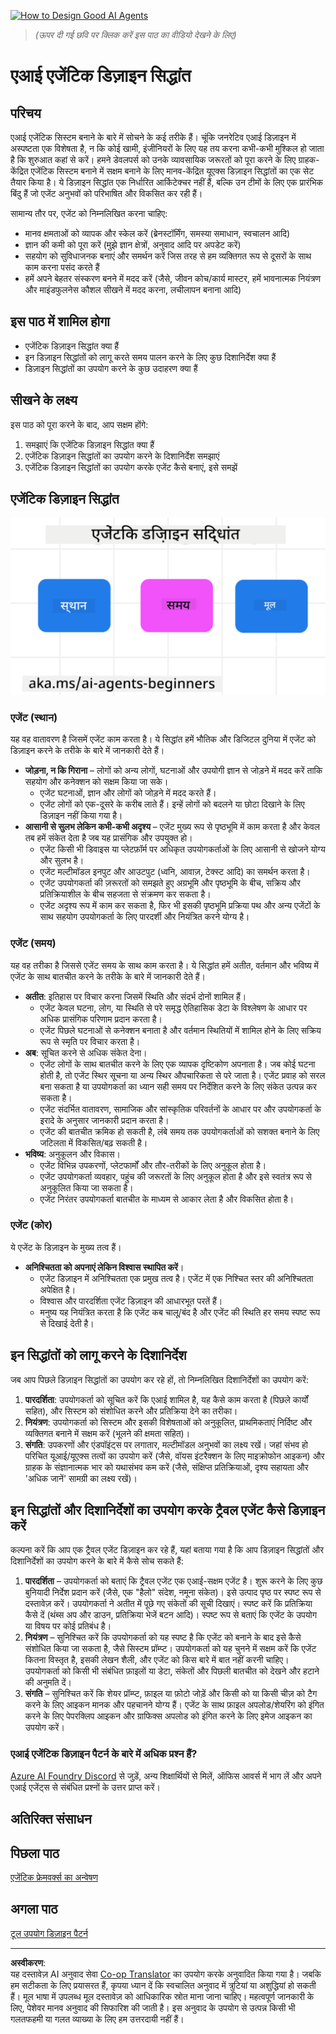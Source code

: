 <!--
CO_OP_TRANSLATOR_METADATA:
{
  "original_hash": "4c46e4ff9e349c521e2b0b17f51afa64",
  "translation_date": "2025-08-30T08:22:37+00:00",
  "source_file": "03-agentic-design-patterns/README.md",
  "language_code": "hi"
}
-->
[![How to Design Good AI Agents](../../../translated_images/lesson-3-thumbnail.1092dd7a8f1074a5b26e35aa8f810814e05a22fed1765c20c14b2b508c7ae379.hi.png)](https://youtu.be/m9lM8qqoOEA?si=4KimounNKvArQQ0K)

> _(ऊपर दी गई छवि पर क्लिक करें इस पाठ का वीडियो देखने के लिए)_
# एआई एजेंटिक डिज़ाइन सिद्धांत

## परिचय

एआई एजेंटिक सिस्टम बनाने के बारे में सोचने के कई तरीके हैं। चूंकि जनरेटिव एआई डिज़ाइन में अस्पष्टता एक विशेषता है, न कि कोई खामी, इंजीनियरों के लिए यह तय करना कभी-कभी मुश्किल हो जाता है कि शुरुआत कहां से करें। हमने डेवलपर्स को उनके व्यावसायिक जरूरतों को पूरा करने के लिए ग्राहक-केंद्रित एजेंटिक सिस्टम बनाने में सक्षम बनाने के लिए मानव-केंद्रित यूएक्स डिज़ाइन सिद्धांतों का एक सेट तैयार किया है। ये डिज़ाइन सिद्धांत एक निर्धारित आर्किटेक्चर नहीं हैं, बल्कि उन टीमों के लिए एक प्रारंभिक बिंदु हैं जो एजेंट अनुभवों को परिभाषित और विकसित कर रही हैं।

सामान्य तौर पर, एजेंट को निम्नलिखित करना चाहिए:

- मानव क्षमताओं को व्यापक और स्केल करें (ब्रेनस्टॉर्मिंग, समस्या समाधान, स्वचालन आदि)
- ज्ञान की कमी को पूरा करें (मुझे ज्ञान क्षेत्रों, अनुवाद आदि पर अपडेट करें)
- सहयोग को सुविधाजनक बनाएं और समर्थन करें जिस तरह से हम व्यक्तिगत रूप से दूसरों के साथ काम करना पसंद करते हैं
- हमें अपने बेहतर संस्करण बनने में मदद करें (जैसे, जीवन कोच/कार्य मास्टर, हमें भावनात्मक नियंत्रण और माइंडफुलनेस कौशल सीखने में मदद करना, लचीलापन बनाना आदि)

## इस पाठ में शामिल होगा

- एजेंटिक डिज़ाइन सिद्धांत क्या हैं
- इन डिज़ाइन सिद्धांतों को लागू करते समय पालन करने के लिए कुछ दिशानिर्देश क्या हैं
- डिज़ाइन सिद्धांतों का उपयोग करने के कुछ उदाहरण क्या हैं

## सीखने के लक्ष्य

इस पाठ को पूरा करने के बाद, आप सक्षम होंगे:

1. समझाएं कि एजेंटिक डिज़ाइन सिद्धांत क्या हैं
2. एजेंटिक डिज़ाइन सिद्धांतों का उपयोग करने के दिशानिर्देश समझाएं
3. एजेंटिक डिज़ाइन सिद्धांतों का उपयोग करके एजेंट कैसे बनाएं, इसे समझें

## एजेंटिक डिज़ाइन सिद्धांत

![Agentic Design Principles](../../../translated_images/agentic-design-principles.1cfdf8b6d3cc73c2b738951ee7b2043e224441d98babcf654be69d866120f93a.hi.png)

### एजेंट (स्थान)

यह वह वातावरण है जिसमें एजेंट काम करता है। ये सिद्धांत हमें भौतिक और डिजिटल दुनिया में एजेंट को डिज़ाइन करने के तरीके के बारे में जानकारी देते हैं।

- **जोड़ना, न कि गिराना** – लोगों को अन्य लोगों, घटनाओं और उपयोगी ज्ञान से जोड़ने में मदद करें ताकि सहयोग और कनेक्शन को सक्षम किया जा सके।
  - एजेंट घटनाओं, ज्ञान और लोगों को जोड़ने में मदद करते हैं।
  - एजेंट लोगों को एक-दूसरे के करीब लाते हैं। इन्हें लोगों को बदलने या छोटा दिखाने के लिए डिज़ाइन नहीं किया गया है।
- **आसानी से सुलभ लेकिन कभी-कभी अदृश्य** – एजेंट मुख्य रूप से पृष्ठभूमि में काम करता है और केवल तब हमें संकेत देता है जब यह प्रासंगिक और उपयुक्त हो।
  - एजेंट किसी भी डिवाइस या प्लेटफ़ॉर्म पर अधिकृत उपयोगकर्ताओं के लिए आसानी से खोजने योग्य और सुलभ है।
  - एजेंट मल्टीमॉडल इनपुट और आउटपुट (ध्वनि, आवाज़, टेक्स्ट आदि) का समर्थन करता है।
  - एजेंट उपयोगकर्ता की ज़रूरतों को समझते हुए अग्रभूमि और पृष्ठभूमि के बीच, सक्रिय और प्रतिक्रियाशील के बीच सहजता से संक्रमण कर सकता है।
  - एजेंट अदृश्य रूप में काम कर सकता है, फिर भी इसकी पृष्ठभूमि प्रक्रिया पथ और अन्य एजेंटों के साथ सहयोग उपयोगकर्ता के लिए पारदर्शी और नियंत्रित करने योग्य है।

### एजेंट (समय)

यह वह तरीका है जिससे एजेंट समय के साथ काम करता है। ये सिद्धांत हमें अतीत, वर्तमान और भविष्य में एजेंट के साथ बातचीत करने के तरीके के बारे में जानकारी देते हैं।

- **अतीत**: इतिहास पर विचार करना जिसमें स्थिति और संदर्भ दोनों शामिल हैं।
  - एजेंट केवल घटना, लोग, या स्थिति से परे समृद्ध ऐतिहासिक डेटा के विश्लेषण के आधार पर अधिक प्रासंगिक परिणाम प्रदान करता है।
  - एजेंट पिछले घटनाओं से कनेक्शन बनाता है और वर्तमान स्थितियों में शामिल होने के लिए सक्रिय रूप से स्मृति पर विचार करता है।
- **अब**: सूचित करने से अधिक संकेत देना।
  - एजेंट लोगों के साथ बातचीत करने के लिए एक व्यापक दृष्टिकोण अपनाता है। जब कोई घटना होती है, तो एजेंट स्थिर सूचना या अन्य स्थिर औपचारिकता से परे जाता है। एजेंट प्रवाह को सरल बना सकता है या उपयोगकर्ता का ध्यान सही समय पर निर्देशित करने के लिए संकेत उत्पन्न कर सकता है।
  - एजेंट संदर्भित वातावरण, सामाजिक और सांस्कृतिक परिवर्तनों के आधार पर और उपयोगकर्ता के इरादे के अनुसार जानकारी प्रदान करता है।
  - एजेंट की बातचीत क्रमिक हो सकती है, लंबे समय तक उपयोगकर्ताओं को सशक्त बनाने के लिए जटिलता में विकसित/बढ़ सकती है।
- **भविष्य**: अनुकूलन और विकास।
  - एजेंट विभिन्न उपकरणों, प्लेटफार्मों और तौर-तरीकों के लिए अनुकूल होता है।
  - एजेंट उपयोगकर्ता व्यवहार, पहुंच की जरूरतों के लिए अनुकूल होता है और इसे स्वतंत्र रूप से अनुकूलित किया जा सकता है।
  - एजेंट निरंतर उपयोगकर्ता बातचीत के माध्यम से आकार लेता है और विकसित होता है।

### एजेंट (कोर)

ये एजेंट के डिज़ाइन के मुख्य तत्व हैं।

- **अनिश्चितता को अपनाएं लेकिन विश्वास स्थापित करें**।
  - एजेंट डिज़ाइन में अनिश्चितता एक प्रमुख तत्व है। एजेंट में एक निश्चित स्तर की अनिश्चितता अपेक्षित है।
  - विश्वास और पारदर्शिता एजेंट डिज़ाइन की आधारभूत परतें हैं।
  - मनुष्य यह नियंत्रित करता है कि एजेंट कब चालू/बंद है और एजेंट की स्थिति हर समय स्पष्ट रूप से दिखाई देती है।

## इन सिद्धांतों को लागू करने के दिशानिर्देश

जब आप पिछले डिज़ाइन सिद्धांतों का उपयोग कर रहे हों, तो निम्नलिखित दिशानिर्देशों का उपयोग करें:

1. **पारदर्शिता**: उपयोगकर्ता को सूचित करें कि एआई शामिल है, यह कैसे काम करता है (पिछले कार्यों सहित), और सिस्टम को संशोधित करने और प्रतिक्रिया देने का तरीका।
2. **नियंत्रण**: उपयोगकर्ता को सिस्टम और इसकी विशेषताओं को अनुकूलित, प्राथमिकताएं निर्दिष्ट और व्यक्तिगत बनाने में सक्षम करें (भूलने की क्षमता सहित)।
3. **संगति**: उपकरणों और एंडपॉइंट्स पर लगातार, मल्टीमॉडल अनुभवों का लक्ष्य रखें। जहां संभव हो परिचित यूआई/यूएक्स तत्वों का उपयोग करें (जैसे, वॉयस इंटरैक्शन के लिए माइक्रोफोन आइकन) और ग्राहक के संज्ञानात्मक भार को यथासंभव कम करें (जैसे, संक्षिप्त प्रतिक्रियाओं, दृश्य सहायता और 'अधिक जानें' सामग्री का लक्ष्य रखें)।

## इन सिद्धांतों और दिशानिर्देशों का उपयोग करके ट्रैवल एजेंट कैसे डिज़ाइन करें

कल्पना करें कि आप एक ट्रैवल एजेंट डिज़ाइन कर रहे हैं, यहां बताया गया है कि आप डिज़ाइन सिद्धांतों और दिशानिर्देशों का उपयोग करने के बारे में कैसे सोच सकते हैं:

1. **पारदर्शिता** – उपयोगकर्ता को बताएं कि ट्रैवल एजेंट एक एआई-सक्षम एजेंट है। शुरू करने के लिए कुछ बुनियादी निर्देश प्रदान करें (जैसे, एक "हैलो" संदेश, नमूना संकेत)। इसे उत्पाद पृष्ठ पर स्पष्ट रूप से दस्तावेज़ करें। उपयोगकर्ता ने अतीत में पूछे गए संकेतों की सूची दिखाएं। स्पष्ट करें कि प्रतिक्रिया कैसे दें (थंब्स अप और डाउन, प्रतिक्रिया भेजें बटन आदि)। स्पष्ट रूप से बताएं कि एजेंट के उपयोग या विषय पर कोई प्रतिबंध है।
2. **नियंत्रण** – सुनिश्चित करें कि उपयोगकर्ता को यह स्पष्ट है कि एजेंट को बनाने के बाद इसे कैसे संशोधित किया जा सकता है, जैसे सिस्टम प्रॉम्प्ट। उपयोगकर्ता को यह चुनने में सक्षम करें कि एजेंट कितना विस्तृत है, इसकी लेखन शैली, और एजेंट को किस बारे में बात नहीं करनी चाहिए। उपयोगकर्ता को किसी भी संबंधित फ़ाइलों या डेटा, संकेतों और पिछली बातचीत को देखने और हटाने की अनुमति दें।
3. **संगति** – सुनिश्चित करें कि शेयर प्रॉम्प्ट, फ़ाइल या फ़ोटो जोड़ें और किसी को या किसी चीज़ को टैग करने के लिए आइकन मानक और पहचानने योग्य हैं। एजेंट के साथ फ़ाइल अपलोड/शेयरिंग को इंगित करने के लिए पेपरक्लिप आइकन और ग्राफिक्स अपलोड को इंगित करने के लिए इमेज आइकन का उपयोग करें।

### एआई एजेंटिक डिज़ाइन पैटर्न के बारे में अधिक प्रश्न हैं?

[Azure AI Foundry Discord](https://aka.ms/ai-agents/discord) से जुड़ें, अन्य शिक्षार्थियों से मिलें, ऑफिस आवर्स में भाग लें और अपने एआई एजेंट्स से संबंधित प्रश्नों के उत्तर प्राप्त करें।

## अतिरिक्त संसाधन

## पिछला पाठ

[एजेंटिक फ्रेमवर्क्स का अन्वेषण](../02-explore-agentic-frameworks/README.md)

## अगला पाठ

[टूल उपयोग डिज़ाइन पैटर्न](../04-tool-use/README.md)

---

**अस्वीकरण**:  
यह दस्तावेज़ AI अनुवाद सेवा [Co-op Translator](https://github.com/Azure/co-op-translator) का उपयोग करके अनुवादित किया गया है। जबकि हम सटीकता के लिए प्रयासरत हैं, कृपया ध्यान दें कि स्वचालित अनुवाद में त्रुटियां या अशुद्धियां हो सकती हैं। मूल भाषा में उपलब्ध मूल दस्तावेज़ को आधिकारिक स्रोत माना जाना चाहिए। महत्वपूर्ण जानकारी के लिए, पेशेवर मानव अनुवाद की सिफारिश की जाती है। इस अनुवाद के उपयोग से उत्पन्न किसी भी गलतफहमी या गलत व्याख्या के लिए हम उत्तरदायी नहीं हैं।  